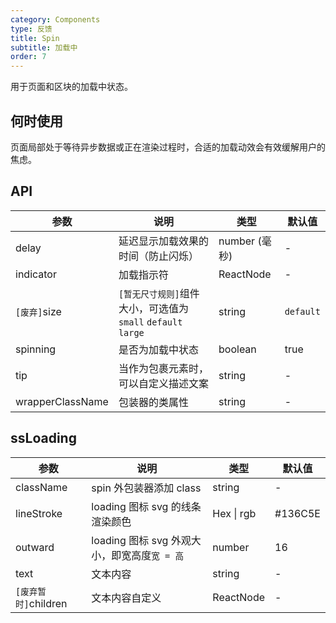 ```yaml
---
category: Components
type: 反馈
title: Spin
subtitle: 加载中
order: 7
---
```


用于页面和区块的加载中状态。

## 何时使用

页面局部处于等待异步数据或正在渲染过程时，合适的加载动效会有效缓解用户的焦虑。

## API

| 参数 | 说明 | 类型 | 默认值 |
| --- | --- | --- | --- |
| delay | 延迟显示加载效果的时间（防止闪烁） | number (毫秒) | - |
| indicator | 加载指示符 | ReactNode | - |
| `[废弃]`size | `[暂无尺寸规则]`组件大小，可选值为 `small` `default` `large` | string | `default` |
| spinning | 是否为加载中状态 | boolean | true |
| tip | 当作为包裹元素时，可以自定义描述文案 | string | - |
| wrapperClassName | 包装器的类属性 | string | - |

## ssLoading

| 参数                 | 说明                                         | 类型       | 默认值  |
| -------------------- | -------------------------------------------- | ---------- | ------- |
| className            | spin 外包装器添加 class                      | string     | -       |
| lineStroke           | loading 图标 svg 的线条渲染颜色              | Hex \| rgb | #136C5E |
| outward              | loading 图标 svg 外观大小，即宽高度`宽 = 高` | number     | 16      |
| text                 | 文本内容                                     | string     | -       |
| `[废弃暂时]`children | 文本内容自定义                               | ReactNode  | -       |
